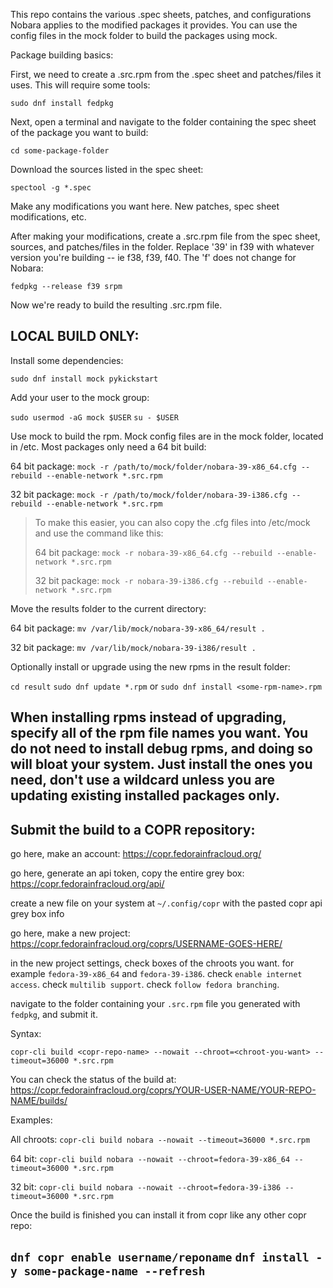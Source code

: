 This repo contains the various .spec sheets, patches, and configurations Nobara applies to the modified packages it provides. You can use the config files in the mock folder to build the packages using mock.

Package building basics:

First, we need to create a .src.rpm from the .spec sheet and patches/files it uses. This will require some tools:

`sudo dnf install fedpkg`

Next, open a terminal and navigate to the folder containing the spec sheet of the package you want to build:

`cd some-package-folder`

Download the sources listed in the spec sheet:

`spectool -g *.spec`

Make any modifications you want here. New patches, spec sheet modifications, etc.

After making your modifications, create a .src.rpm file from the spec sheet, sources, and patches/files in the folder. Replace '39' in f39 with whatever version you're building -- ie f38, f39, f40. The 'f' does not change for Nobara:

`fedpkg --release f39 srpm`

Now we're ready to build the resulting .src.rpm file.


LOCAL BUILD ONLY:
---
Install some dependencies:

`sudo dnf install mock pykickstart`

Add your user to the mock group:

`sudo usermod -aG mock $USER`
`su - $USER`

Use mock to build the rpm. Mock config files are in the mock folder, located in /etc. Most packages only need a 64 bit build:

64 bit package:
`mock -r /path/to/mock/folder/nobara-39-x86_64.cfg --rebuild --enable-network *.src.rpm`

32 bit package:
`mock -r /path/to/mock/folder/nobara-39-i386.cfg --rebuild --enable-network *.src.rpm`

>To make this easier, you can also copy the .cfg files into /etc/mock and use the command like this:
>
>64 bit package:
>`mock -r nobara-39-x86_64.cfg --rebuild --enable-network *.src.rpm`
>
>32 bit package:
>`mock -r nobara-39-i386.cfg --rebuild --enable-network *.src.rpm`

Move the results folder to the current directory:

64 bit package:
`mv /var/lib/mock/nobara-39-x86_64/result .`

32 bit package:
`mv /var/lib/mock/nobara-39-i386/result .`

Optionally install or upgrade using the new rpms in the result folder:

`cd result`
`sudo dnf update *.rpm`
or
`sudo dnf install <some-rpm-name>.rpm`

When installing rpms instead of upgrading, specify all of the rpm file names you want. You do not need to install debug rpms, and doing so will bloat your system. Just install the ones you need, don't use a wildcard unless you are updating existing installed packages only.
---

Submit the build to a COPR repository:
---
go here, make an account:
https://copr.fedorainfracloud.org/

go here, generate an api token, copy the entire grey box:
https://copr.fedorainfracloud.org/api/

create a new file on your system at `~/.config/copr` with the pasted copr api grey box info

go here, make a new project:
https://copr.fedorainfracloud.org/coprs/USERNAME-GOES-HERE/

in the new project settings, check boxes of the chroots you want. for example `fedora-39-x86_64` and `fedora-39-i386`. check `enable internet access`. check `multilib support`. check `follow fedora branching`.

navigate to the folder containing your `.src.rpm` file you generated with `fedpkg`, and submit it.

Syntax:

`copr-cli build <copr-repo-name> --nowait --chroot=<chroot-you-want> --timeout=36000 *.src.rpm`

You can check the status of the build at:
https://copr.fedorainfracloud.org/coprs/YOUR-USER-NAME/YOUR-REPO-NAME/builds/

Examples:

All chroots:
`copr-cli build nobara --nowait --timeout=36000 *.src.rpm`

64 bit:
`copr-cli build nobara --nowait --chroot=fedora-39-x86_64 --timeout=36000 *.src.rpm`

32 bit:
`copr-cli build nobara --nowait --chroot=fedora-39-i386 --timeout=36000 *.src.rpm`

Once the build is finished you can install it from copr like any other copr repo:

`dnf copr enable username/reponame`
`dnf install -y some-package-name --refresh`
---


